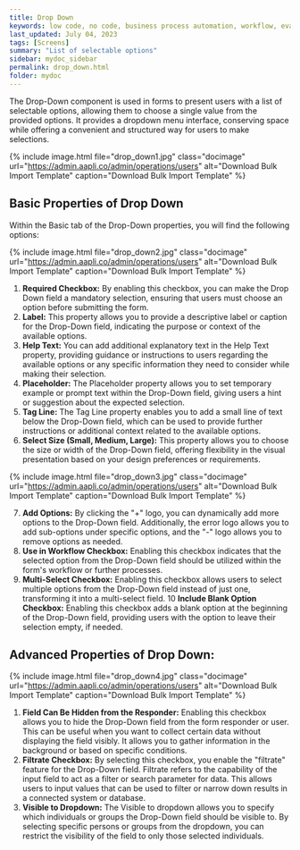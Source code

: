 ```yaml
---
title: Drop Down
keywords: low code, no code, business process automation, workflow, evaluation matrixs
last_updated: July 04, 2023
tags: [Screens]
summary: "List of selectable options" 
sidebar: mydoc_sidebar
permalink: drop_down.html
folder: mydoc
---
```


The Drop-Down component is used in forms to present users with a list of selectable options, allowing them to choose a single value from the provided options. It provides a dropdown menu interface, conserving space while offering a convenient and structured way for users to make selections.

{% include image.html file="drop_down1.jpg" class="docimage" url="https://admin.aapli.co/admin/operations/users" alt="Download Bulk Import Template" caption="Download Bulk Import Template" %}

## Basic Properties of Drop Down
Within the Basic tab of the Drop-Down properties, you will find the following options: 

{% include image.html file="drop_down2.jpg" class="docimage" url="https://admin.aapli.co/admin/operations/users" alt="Download Bulk Import Template" caption="Download Bulk Import Template" %}

1. **Required Checkbox:** By enabling this checkbox, you can make the Drop Down field a mandatory selection, ensuring that users must choose an option before submitting the form.
2. **Label:** This property allows you to provide a descriptive label or caption for the Drop-Down field, indicating the purpose or context of the available options.
3. **Help Text:** You can add additional explanatory text in the Help Text property, providing guidance or instructions to users regarding the available options or any specific information they need to consider while making their selection.
4. **Placeholder:** The Placeholder property allows you to set temporary example or prompt text within the Drop-Down field, giving users a hint or suggestion about the expected selection.
5. **Tag Line:** The Tag Line property enables you to add a small line of text below the Drop-Down field, which can be used to provide further instructions or additional context related to the available options.
6. **Select Size (Small, Medium, Large):** This property allows you to choose the size or width of the Drop-Down field, offering flexibility in the visual presentation based on your design preferences or requirements.

{% include image.html file="drop_down3.jpg" class="docimage" url="https://admin.aapli.co/admin/operations/users" alt="Download Bulk Import Template" caption="Download Bulk Import Template" %}

7. **Add Options:** By clicking the "+" logo, you can dynamically add more options to the Drop-Down field. Additionally, the error logo allows you to add sub-options under specific options, and the "-" logo allows you to remove options as needed.
8. **Use in Workflow Checkbox:** Enabling this checkbox indicates that the selected option from the Drop-Down field should be utilized within the form's workflow or further processes.
9. **Multi-Select Checkbox:** Enabling this checkbox allows users to select multiple options from the Drop-Down field instead of just one, transforming it into a multi-select field.
10 **Include Blank Option Checkbox:** Enabling this checkbox adds a blank option at the beginning of the Drop-Down field, providing users with the option to leave their selection empty, if needed.

## Advanced Properties of Drop Down:

{% include image.html file="drop_down4.jpg" class="docimage" url="https://admin.aapli.co/admin/operations/users" alt="Download Bulk Import Template" caption="Download Bulk Import Template" %}

1. **Field Can Be Hidden from the Responder:** Enabling this checkbox allows you to hide the Drop-Down field from the form responder or user. This can be useful when you want to collect certain data without displaying the field visibly. It allows you to gather information in the background or based on specific conditions.
2. **Filtrate Checkbox:** By selecting this checkbox, you enable the "filtrate" feature for the Drop-Down field. Filtrate refers to the capability of the input field to act as a filter or search parameter for data. This allows users to input values that can be used to filter or narrow down results in a connected system or database.
3. **Visible to Dropdown:** The Visible to dropdown allows you to specify which individuals or groups the Drop-Down field should be visible to. By selecting specific persons or groups from the dropdown, you can restrict the visibility of the field to only those selected individuals.

